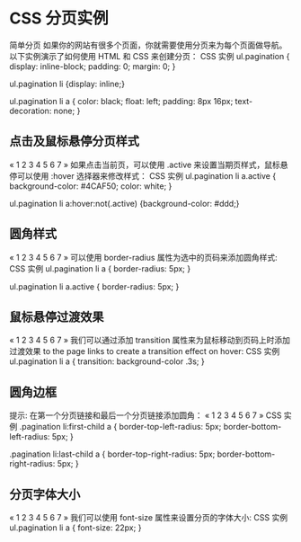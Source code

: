# CSS 分页实例 #
简单分页
如果你的网站有很多个页面，你就需要使用分页来为每个页面做导航。
以下实例演示了如何使用 HTML 和 CSS 来创建分页：
CSS 实例
ul.pagination {
    display: inline-block;
    padding: 0;
    margin: 0;
}

ul.pagination li {display: inline;}

ul.pagination li a {
    color: black;
    float: left;
    padding: 8px 16px;
    text-decoration: none;
}
## 点击及鼠标悬停分页样式 ##
« 1 2 3 4 5 6 7 »
如果点击当前页，可以使用 .active 来设置当期页样式，鼠标悬停可以使用 :hover 选择器来修改样式：
CSS 实例
ul.pagination li a.active {
    background-color: #4CAF50;
    color: white;
}

ul.pagination li a:hover:not(.active) {background-color: #ddd;}
## 圆角样式 ##
« 1 2 3 4 5 6 7 »
可以使用 border-radius 属性为选中的页码来添加圆角样式:
CSS 实例
ul.pagination li a {
    border-radius: 5px;
}

ul.pagination li a.active {
    border-radius: 5px;
}
## 鼠标悬停过渡效果 ##
« 1 2 3 4 5 6 7 »
我们可以通过添加 transition 属性来为鼠标移动到页码上时添加过渡效果 to the page links to create a transition effect on hover:
CSS 实例
ul.pagination li a {
    transition: background-color .3s;
}
## 圆角边框 ##
提示: 在第一个分页链接和最后一个分页链接添加圆角：
« 1 2 3 4 5 6 7 »
CSS 实例
.pagination li:first-child a {
    border-top-left-radius: 5px;
    border-bottom-left-radius: 5px;
}

.pagination li:last-child a {
    border-top-right-radius: 5px;
    border-bottom-right-radius: 5px;
}
## 分页字体大小 ##
« 1 2 3 4 5 6 7 »
我们可以使用 font-size 属性来设置分页的字体大小:
CSS 实例
ul.pagination li a {
    font-size: 22px;
}